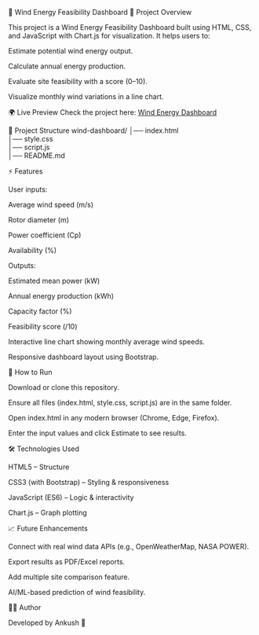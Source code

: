 📘  Wind Energy Feasibility Dashboard
📌 Project Overview

This project is a Wind Energy Feasibility Dashboard built using HTML, CSS, and JavaScript with Chart.js for visualization.
It helps users to:

Estimate potential wind energy output.

Calculate annual energy production.

Evaluate site feasibility with a score (0–10).

Visualize monthly wind variations in a line chart.

🌍 Live Preview
Check the project here: [Wind Energy Dashboard](https://gorgeous-marzipan-9e321e.netlify.app)


📂 Project Structure
wind-dashboard/
│── index.html      
│── style.css      
│── script.js       
│── README.md       

⚡ Features

User inputs:

Average wind speed (m/s)

Rotor diameter (m)

Power coefficient (Cp)

Availability (%)

Outputs:

Estimated mean power (kW)

Annual energy production (kWh)

Capacity factor (%)

Feasibility score (/10)

Interactive line chart showing monthly average wind speeds.

Responsive dashboard layout using Bootstrap.

🚀 How to Run

Download or clone this repository.

Ensure all files (index.html, style.css, script.js) are in the same folder.

Open index.html in any modern browser (Chrome, Edge, Firefox).

Enter the input values and click Estimate to see results.

🛠️ Technologies Used

HTML5 – Structure

CSS3 (with Bootstrap) – Styling & responsiveness

JavaScript (ES6) – Logic & interactivity

Chart.js – Graph plotting

📈 Future Enhancements

Connect with real wind data APIs (e.g., OpenWeatherMap, NASA POWER).

Export results as PDF/Excel reports.

Add multiple site comparison feature.

AI/ML-based prediction of wind feasibility.

👨‍💻 Author

Developed by Ankush 🚀
